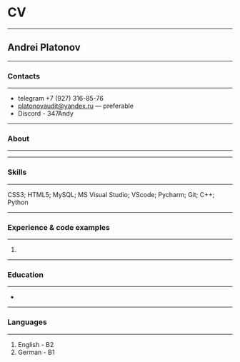 # CV
***
## Andrei Platonov
***
### Contacts
***
* telegram +7 (927) 316-85-76
* platonovaudit@yandex.ru — preferable
* Discord - 347Andy
*****
### About
***

****** 
### Skills
***
CSS3; HTML5; MySQL; MS Visual Studio; VScode; Pycharm; Git; C++; Python
******
### Experience & code examples
***
1. 
****** 
### Education
*** 
* 
******
### Languages
***
1. English - В2
2. German - В1
